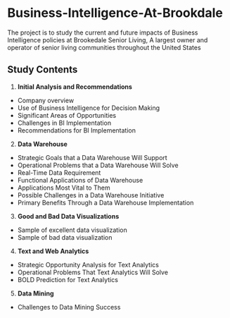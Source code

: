 # Business-Intelligence-At-Brookdale
The project is to study the current and future impacts of Business Intelligence policies at Brookedale Senior Living, A largest owner and operator of senior living communities throughout the United States

Study Contents
---------------
1. **Initial Analysis and Recommendations**                
  * Company overview
  * Use of Business Intelligence for Decision Making
  * Significant Areas of Opportunities
  * Challenges in BI Implementation
  * Recommendations for BI Implementation
2. **Data Warehouse**
  * Strategic Goals that a Data Warehouse Will Support
  * Operational Problems that a Data Warehouse Will Solve
  * Real-Time Data Requirement
  * Functional Applications of Data Warehouse
  * Applications Most Vital to Them
  * Possible Challenges in a Data Warehouse Initiative
  * Primary Benefits Through a Data Warehouse Implementation
3. **Good and Bad Data Visualizations**
  * Sample of excellent data visualization
  * Sample of bad data visualization
4. **Text and Web Analytics**
  * Strategic Opportunity Analysis for Text Analytics
  * Operational Problems That Text Analytics Will Solve
  * BOLD Prediction for Text Analytics
5. **Data Mining**
  * Challenges to Data Mining Success
